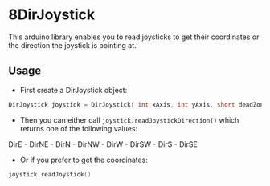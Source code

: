 # 8DirJoystick

This arduino library enables you to read joysticks to get their coordinates or the direction the joystick is pointing at.

## Usage

- First create a DirJoystick object:

```c++
DirJoystick joystick = DirJoystick( int xAxis, int yAxis, short deadZonePct = 5)
```

- Then you can either call `joystick.readJoystickDirection()` which returns one of the following values:

DirE - DirNE - DirN - DirNW - DirW - DirSW - DirS - DirSE

- Or if you prefer to get the coordinates:

```c++
joystick.readJoystick()
```

